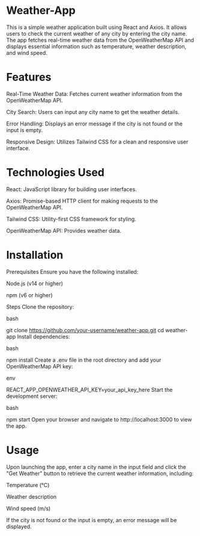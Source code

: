 # Weather-App
This is a simple weather application built using React and Axios. It allows users to check the current weather of any city by entering the city name. The app fetches real-time weather data from the OpenWeatherMap API and displays essential information such as temperature, weather description, and wind speed.

# Features
Real-Time Weather Data: Fetches current weather information from the OpenWeatherMap API.

City Search: Users can input any city name to get the weather details.

Error Handling: Displays an error message if the city is not found or the input is empty.

Responsive Design: Utilizes Tailwind CSS for a clean and responsive user interface.

# Technologies Used
React: JavaScript library for building user interfaces.

Axios: Promise-based HTTP client for making requests to the OpenWeatherMap API.

Tailwind CSS: Utility-first CSS framework for styling.

OpenWeatherMap API: Provides weather data.

# Installation
Prerequisites
Ensure you have the following installed:

Node.js (v14 or higher)

npm (v6 or higher)

Steps
Clone the repository:

bash

git clone https://github.com/your-username/weather-app.git
cd weather-app
Install dependencies:

bash

npm install
Create a .env file in the root directory and add your OpenWeatherMap API key:

env

REACT_APP_OPENWEATHER_API_KEY=your_api_key_here
Start the development server:

bash

npm start
Open your browser and navigate to http://localhost:3000 to view the app.

# Usage
Upon launching the app, enter a city name in the input field and click the "Get Weather" button to retrieve the current weather information, including:

Temperature (°C)

Weather description

Wind speed (m/s)

If the city is not found or the input is empty, an error message will be displayed.
